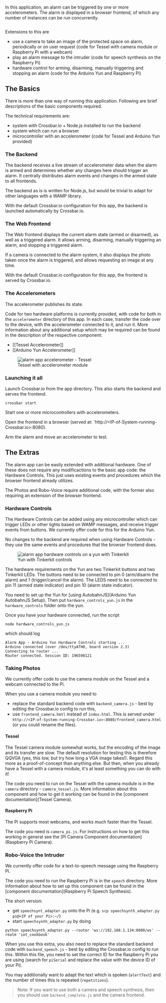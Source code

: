 In this application, an alarm can be triggered by one or more accelerometers. The alarm is displayed in a browser frontend, of which any number of instances can be run concurrently.

<div class="topimage_container">
   <img class="topimage" src="/static/img/iotcookbook/alarm_app.jpg" alt="">   
</div>

Extensions to this are

* use a camera to take an image of the protected space on alarm, periodically or on user request (code for Tessel with camera module or Raspberry Pi with a webcam)
* play an alarm message to the intruder (code for speech synthesis on the Raspberry Pi)
* hardware control for arming, disarming, manually triggering and stopping an alarm (code for the Arduino Yun and Raspberry Pi)

## The Basics

There is more than one way of running this application. Following are brief descriptions of the basic components required.

The technical requirements are:

* system with Crossbar.io + Node.js installed to run the backend
* system which can run a browser
* microcontroller with an accelerometer (code for Tessel and Arduino Yun provided)

### The Backend

The backend receives a live stream of accelerometer data when the alarm is armed and determines whether any changes here should trigger an alarm. It centrally distributes alarm events and changes in the armed state to all frontends.

The backend as is is written for Node.js, but would be trivial to adapt for other languages with a WAMP library. 

With the default Crossbar.io configuration for this app, the backend is launched automatically by Crossbar.io.

### The Web Frontend

The Web frontend displays the current alarm state (armed or disarmed), as well as a triggered alarm. It allows arming, disarming, manually triggering an alarm, and stopping a triggered alarm. 

If a camera is connected to the alarm system, it also displays the photo taken once the alarm is triggered, and allows requesting an image at any time.

With the default Crossbar.io configuration for this app, the frontend is served by Crossbar.io.

### The Accelerometers

The accelerometer publishes its state. 

Code for two hardware platforms is currently provided, with code for both in the `accelerometer` directory of this app. In each case, transfer the code over to the device, with the accelerometer connected to it, and run it. More information about any additional setup which may be required can be found in the description of the respective component:

* [[Tessel Accelerometer]]
* [[Arduino Yun Accelerometer]]

<figure>
   <img src="/static/img/iotcookbook/alarmapp/accelerometer_tessel.jpg" alt="alarm app accelerometer - Tessel" class="imgCentered">
   <figcaption>Tessel with accelerometer module</figcaption>
</figure>


### Launching it all

Launch Crossbar.io from the app directory. This also starts the backend and serves the frontend.

```shell
crossbar start
```

Start one or more microcontrollers with accelerometers.

Open the frontend in a browser (served at: `http://<IP-of-System-running-Crossbar.io>:8080).

Arm the alarm and move an accelerometer to test.




## The Extras

The alarm app can be easily extended with additional hardware. One of these does not require any modificactions to the basic app code: the Hardware Controls. This just uses existing events and procedures which the browser frontend already utilizes.

The Photos and Robo-Voice require additional code, with the former also requiring an extension of the browser frontend.

### Hardware Controls

The Hardware Controls can be added using any microcontroller which can trigger LEDs or other lights based on WAMP messages, and receive trigger events from buttons. We currently offer code for this for the Arduino Yun.

No changes to the backend are required when using Hardware Controls - they use the same events and procedures that the browser frontend does.

<figure>
   <img src="/static/img/iotcookbook/alarmapp/hardware_controls_yun.jpg" alt="alarm app hardware controls on a yun with Tinkerkit" class="imgCentered">
   <figcaption>Yun with Tinkerkit controls</figcaption>
</figure>

The hardware requirements on the Yun are two Tinkerkit buttons and two Tinkerkit LEDs. The buttons need to be connected to pin 0 (arm/disarm the alarm) and 1 (trigger/cancel the alarm). The LEDS need to be connected to pin 11 (armed state indicator) and pin 10 (alarm state indicator).

You need to set up the Yun for [using AutobahnJS](Arduino Yun AutobahnJS Setup). Then put `hardware_controls_yun.js` in the `hardware_controls` folder onto the yun.

Once you have your hardware connected, run the script

```shell
node hardware_controls_yun.js
```

which should log

```shell
Alarm App - Arduino Yun Hardware Controls starting ...
Arduino connected (over /dev/ttyATH0, board version 2.3)
Connecting to router ...
Router connected. Session ID: 196598121
```

### Taking Photos

We currently offer code to use the camera module on the Tessel and a webcam connected to the Pi. 

When you use a camera module you need to 

* replace the standard backend code with `backend_camera.js` - best by editing the Crossbar.io config to run this,
* use `frontend_camera.hmtl` instead of `index.html`. This is served under `http://<IP-of-System-running-Crossbar.io>:8080/frontend_camera.html` (or you could rename the files).

#### Tessel

The Tessel camera module somewhat works, but the encoding of the image and its transfer are slow. The default resolution for testing this is therefore QQVGA (yes, this low, but try how long a VGA image takes!). Regard this more as a proof-of-concept than anything else. But then, when you already have a Tessel with a camera module, it's at least something you can do with it!

The code you need to run on the Tessel with the camera module is in the `camera` directory - `camera_tessel.js`. More information about this component and how to get it working can be found in the [component documentation](Tessel Camera).

#### Raspberry Pi

The Pi supports most webcams, and works much faster than the Tessel.

The code you need is `camera_pi.js`. For instructions on how to get this working in general see the [Pi Camera Component documentation](Raspberry Pi Camera).


### Robo-Voice the Intruder

We currently offer code for a text-to-speech message using the Raspberry Pi.

The code you need to run the Raspberry Pi is in the `speech` directory. More information about how to set up this component can be found in the [component documentation](Raspberry Pi Speech Synthesis).

The short version: 

* get `speechsynt_adapter.py` onto the Pi (e.g. `scp speechsynth_adapter.py pi@<IP of your Pi>:~/`)
* start `speechsynth_adapter.py` by doing
```
python speechsynth_adapter.py --router 'ws://192.168.1.134:8080/ws' --realm 'iot_cookbook'
```

When you use this extra, you also need to replace the standard backend code with `backend_speech.js` - best by editing the Crossbar.io config to run this. Within this file, you need to set the correct ID for the Raspberry Pi you are using (search for  `piSerial` and replace the value with the device ID of your Pi). 

You may additionally want to adapt the text which is spoken (`alertText`) and the number of times this is repeated (`repetitions`).

> Note: If you want to use both a camera and speech synthesis, then you should use `backend_complete.js` and the camera frontend.
